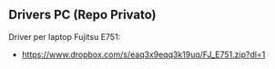 Drivers PC (Repo Privato)
--
Driver per laptop Fujitsu E751:
- https://www.dropbox.com/s/eaq3x9eqq3k19uq/FJ_E751.zip?dl=1
